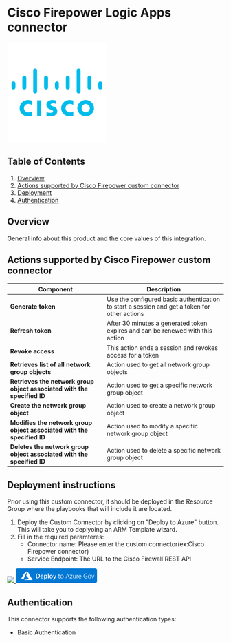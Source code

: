 # Cisco Firepower Logic Apps connector

![Cisco Firepower](./CiscoFirepowerCustomConnector.png)<br>
## Table of Contents

1. [Overview](#overview)
1. [Actions supported by Cisco Firepower custom connector](#actions)
1. [Deployment](#deployment)
1. [Authentication](#Authentication)

<a name="overview"></a>

## Overview
General info about this product and the core values of this integration. <br>


<a name="actions"></a>

## Actions supported by Cisco Firepower custom connector

| Component | Description |
| --------- | -------------- |
| **Generate token** | Use the configured basic authentication to start a session and get a token for other actions |
| **Refresh token** | After 30 minutes a generated token expires and can be renewed with this action |
| **Revoke access** | This action ends a session and revokes access for a token |
| **Retrieves list of all network group objects** | Action used to get all network group objects |
| **Retrieves the network group object associated with the specified ID** | Action used to get a specific network group object |
| **Create the network group object** | Action used to create a network group object |
| **Modifies the network group object associated with the specified ID** | Action used to modify a specific network group object |
| **Deletes the network group object associated with the specified ID** | Action used to delete a specific network group object |


<a name="deployment"></a>

## Deployment instructions 

Prior using this custom connector, it should be deployed in the Resource Group where the playbooks that will include it are located.
<br>
1. Deploy the Custom Connector by clicking on "Deploy to Azure" button. This will take you to deplyoing an ARM Template wizard.
2. Fill in the required paramteres:
    * Connector name: Please enter the custom connector(ex:Cisco Firepower connector)
    * Service Endpoint: The URL to the Cisco Firewall REST API

<a href="https://portal.azure.com/#create/Microsoft.Template/uri/https%3A%2F%2Fraw.githubusercontent.com%2Flaurens1984%2FAzure-Sentinel%2Ffeature%2FCiscoFirepowerConnector%2FPlaybooks%2FCiscoFirepowerConnector%2FCiscoFirepower%20custom%20connector%2Fazuredeploy.json" target="_blank">
    <img src="https://aka.ms/deploytoazurebutton"/>
</a>

<a href="https://portal.azure.us/#create/Microsoft.Template/uri/https%3A%2F%2Fraw.githubusercontent.com%2Flaurens1984%2FAzure-Sentinel%2Ffeature%2FCiscoFirepowerConnector%2FPlaybooks%2FCiscoFirepowerConnector%2FCiscoFirepower%20custom%20connector%2Fazuredeploy.json" target="_blank">
   <img src="https://raw.githubusercontent.com/Azure/azure-quickstart-templates/master/1-CONTRIBUTION-GUIDE/images/deploytoazuregov.png"/>    
</a>


<a name="authentication"></a>

## Authentication
This connector supports the following authentication types:
* Basic Authentication
